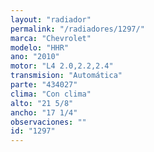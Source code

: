 ```yaml
---
layout: "radiador"
permalink: "/radiadores/1297/"
marca: "Chevrolet"
modelo: "HHR"
ano: "2010"
motor: "L4 2.0,2.2,2.4"
transmision: "Automática"
parte: "434027"
clima: "Con clima"
alto: "21 5/8"
ancho: "17 1/4"
observaciones: ""
id: "1297"
---
```


